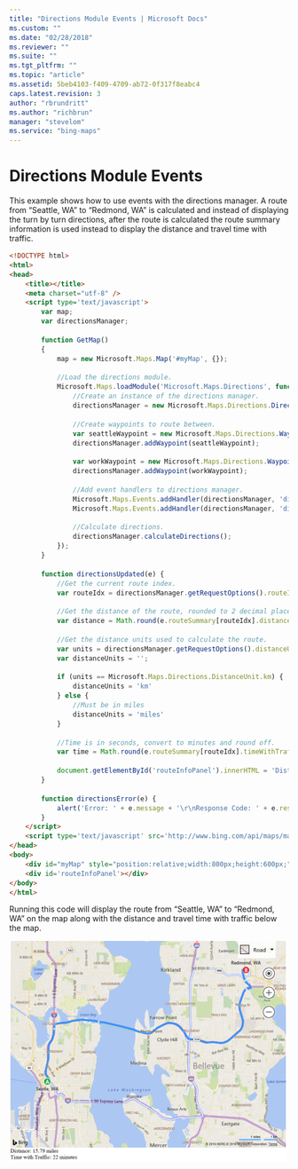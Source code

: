 ```yaml
---
title: "Directions Module Events | Microsoft Docs"
ms.custom: ""
ms.date: "02/28/2018"
ms.reviewer: ""
ms.suite: ""
ms.tgt_pltfrm: ""
ms.topic: "article"
ms.assetid: 5beb4103-f409-4709-ab72-0f317f8eabc4
caps.latest.revision: 3
author: "rbrundritt"
ms.author: "richbrun"
manager: "stevelom"
ms.service: "bing-maps"
---
```

# Directions Module Events

This example shows how to use events with the directions manager. A route from “Seattle, WA” to “Redmond, WA” is calculated and instead of displaying the turn by turn directions, after the route is calculated the route summary information is used instead to display the distance and travel time with traffic.

```html
<!DOCTYPE html>
<html>
<head>
    <title></title>
    <meta charset="utf-8" />
	<script type='text/javascript'>
        var map;
        var directionsManager;

        function GetMap()
        {
            map = new Microsoft.Maps.Map('#myMap', {});

            //Load the directions module.
            Microsoft.Maps.loadModule('Microsoft.Maps.Directions', function () {
                //Create an instance of the directions manager.
                directionsManager = new Microsoft.Maps.Directions.DirectionsManager(map);

                //Create waypoints to route between.
                var seattleWaypoint = new Microsoft.Maps.Directions.Waypoint({ address: 'Seatle, WA' });
                directionsManager.addWaypoint(seattleWaypoint);

                var workWaypoint = new Microsoft.Maps.Directions.Waypoint({ address: 'Redmond, WA' });
                directionsManager.addWaypoint(workWaypoint);

                //Add event handlers to directions manager.
                Microsoft.Maps.Events.addHandler(directionsManager, 'directionsError', directionsError);
                Microsoft.Maps.Events.addHandler(directionsManager, 'directionsUpdated', directionsUpdated);

                //Calculate directions.
                directionsManager.calculateDirections();
            });
        }

        function directionsUpdated(e) {
            //Get the current route index.
            var routeIdx = directionsManager.getRequestOptions().routeIndex;

            //Get the distance of the route, rounded to 2 decimal places.
            var distance = Math.round(e.routeSummary[routeIdx].distance * 100)/100;

            //Get the distance units used to calculate the route.
            var units = directionsManager.getRequestOptions().distanceUnit;
            var distanceUnits = '';

            if (units == Microsoft.Maps.Directions.DistanceUnit.km) {
                distanceUnits = 'km'
            } else {
                //Must be in miles
                distanceUnits = 'miles'
            }

            //Time is in seconds, convert to minutes and round off.
            var time = Math.round(e.routeSummary[routeIdx].timeWithTraffic / 60);

            document.getElementById('routeInfoPanel').innerHTML = 'Distance: ' + distance + ' ' + distanceUnits + '<br/>Time with Traffic: ' + time + ' minutes';
        }

        function directionsError(e) {
            alert('Error: ' + e.message + '\r\nResponse Code: ' + e.responseCode)
        }
    </script>
    <script type='text/javascript' src='http://www.bing.com/api/maps/mapcontrol?callback=GetMap&key=[YOUR_BING_MAPS_KEY]' async defer></script>
</head>
<body>
    <div id="myMap" style="position:relative;width:800px;height:600px;"></div>
    <div id='routeInfoPanel'></div>
</body>
</html>
```

Running this code will display the route from “Seattle, WA” to “Redmond, WA” on the map along with the distance and travel time with traffic below the map.

![Directions Event Example](../../media/bmv8-directionseventexample.PNG)